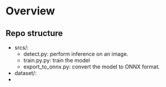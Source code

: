 # Overview

## Repo structure
- srcs/:
	- detect.py: perform inference on an image. 
	- train.py.py: train the model
	- export_to_onnx.py: convert the model to ONNX format.
- dataset/:
-

